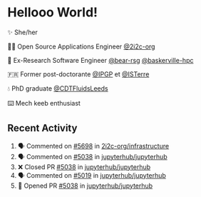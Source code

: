 # Hellooo World!

✨ She/her

👩‍💻 Open Source Applications Engineer [@2i2c-org](https://2i2c.org/)

🐻 Ex-Research Software Engineer [@bear-rsg](https://github.com/bear-rsg) [@baskerville-hpc](https://github.com/baskerville-hpc) 

🇫🇷 Former post-doctorante [@IPGP](https://github.com/IPGP) et [@ISTerre](https://www.isterre.fr/) 

💧 PhD graduate [@CDTFluidsLeeds](https://fluid-dynamics.leeds.ac.uk/) 

⌨️ Mech keeb enthusiast 

## Recent Activity 

<!--START_SECTION:activity-->
1. 🗣 Commented on [#5698](https://github.com/2i2c-org/infrastructure/issues/5698#issuecomment-2769036809) in [2i2c-org/infrastructure](https://github.com/2i2c-org/infrastructure)
2. 🗣 Commented on [#5038](https://github.com/jupyterhub/jupyterhub/pull/5038#issuecomment-2768958365) in [jupyterhub/jupyterhub](https://github.com/jupyterhub/jupyterhub)
3. ❌ Closed PR [#5038](https://github.com/jupyterhub/jupyterhub/pull/5038) in [jupyterhub/jupyterhub](https://github.com/jupyterhub/jupyterhub)
4. 🗣 Commented on [#5019](https://github.com/jupyterhub/jupyterhub/issues/5019#issuecomment-2768945083) in [jupyterhub/jupyterhub](https://github.com/jupyterhub/jupyterhub)
5. 💪 Opened PR [#5038](https://github.com/jupyterhub/jupyterhub/pull/5038) in [jupyterhub/jupyterhub](https://github.com/jupyterhub/jupyterhub)
<!--END_SECTION:activity-->
